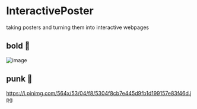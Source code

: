 # InteractivePoster
taking posters and turning them into interactive webpages

## bold 👀
![image](https://github.com/user-attachments/assets/e631be48-07c2-4411-b9c3-3328b88260a6)

## punk 🎸
https://i.pinimg.com/564x/53/04/f8/5304f8cb7e445d9fb1d199157e83f46d.jpg
